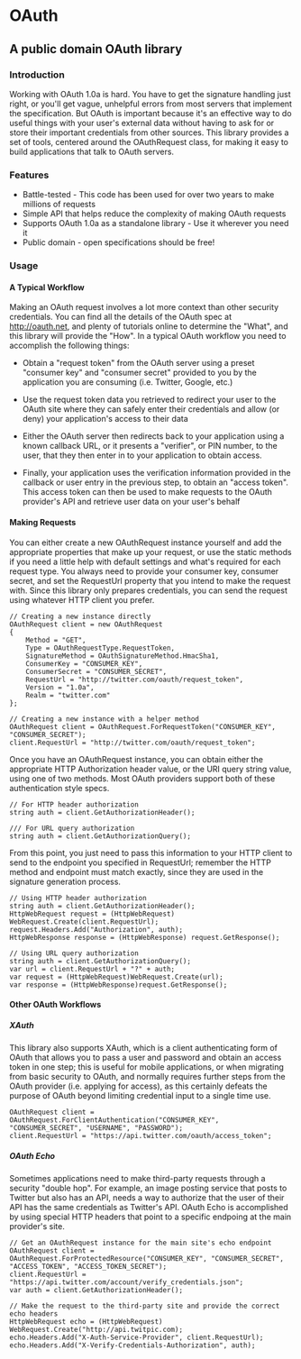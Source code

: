# OAuth
## A public domain OAuth library

### Introduction
Working with OAuth 1.0a is hard. You have to get the signature handling just right, or you'll get
vague, unhelpful errors from most servers that implement the specification. But OAuth is important
because it's an effective way to do useful things with your user's external data without having 
to ask for or store their important credentials from other sources. This library provides a set of
tools, centered around the OAuthRequest class, for making it easy to build applications that talk
to OAuth servers.

### Features

* Battle-tested - This code has been used for over two years to make millions of requests
* Simple API that helps reduce the complexity of making OAuth requests
* Supports OAuth 1.0a as a standalone library - Use it wherever you need it
* Public domain - open specifications should be free!

### Usage

#### A Typical Workflow

Making an OAuth request involves a lot more context than other security credentials. You can find
all the details of the OAuth spec at http://oauth.net, and plenty of tutorials online to determine
the "What", and this library will provide the "How". In a typical OAuth workflow you need to accomplish 
the following things:

* Obtain a "request token" from the OAuth server using a preset "consumer key" and "consumer secret"
provided to you by the application you are consuming (i.e. Twitter, Google, etc.)

* Use the request token data you retrieved to redirect your user to the OAuth site where they can
safely enter their credentials and allow (or deny) your application's access to their data

* Either the OAuth server then redirects back to your application using a known callback URL, or
it presents a "verifier", or PIN number, to the user, that they then enter in to your application
to obtain access.

* Finally, your application uses the verification information provided in the callback or user
entry in the previous step, to obtain an "access token". This access token can then be used to 
make requests to the OAuth provider's API and retrieve user data on your user's behalf

#### Making Requests

You can either create a new OAuthRequest instance yourself and add the appropriate properties
that make up your request, or use the static methods if you need a little help with default
settings and what's required for each request type. You always need to provide your consumer key,
consumer secret, and set the RequestUrl property that you intend to make the request with. Since
this library only prepares credentials, you can send the request using whatever HTTP client you
prefer.

	// Creating a new instance directly
	OAuthRequest client = new OAuthRequest
	{
		Method = "GET",
		Type = OAuthRequestType.RequestToken,
		SignatureMethod = OAuthSignatureMethod.HmacSha1,
		ConsumerKey = "CONSUMER_KEY",
		ConsumerSecret = "CONSUMER_SECRET",
		RequestUrl = "http://twitter.com/oauth/request_token",
		Version = "1.0a",
		Realm = "twitter.com"
	};

	// Creating a new instance with a helper method
	OAuthRequest client = OAuthRequest.ForRequestToken("CONSUMER_KEY", "CONSUMER_SECRET");
	client.RequestUrl = "http://twitter.com/oauth/request_token";

Once you have an OAuthRequest instance, you can obtain either the appropriate HTTP Authorization
header value, or the URI query string value, using one of two methods. Most OAuth providers
support both of these authentication style specs.

	// For HTTP header authorization
	string auth = client.GetAuthorizationHeader();

	/// For URL query authorization
	string auth = client.GetAuthorizationQuery();

From this point, you just need to pass this information to your HTTP client to send
to the endpoint you specified in RequestUrl; remember the HTTP method and endpoint must 
match exactly, since they are used in the signature generation process.

	// Using HTTP header authorization
	string auth = client.GetAuthorizationHeader();
	HttpWebRequest request = (HttpWebRequest) WebRequest.Create(client.RequestUrl);           
    request.Headers.Add("Authorization", auth);
    HttpWebResponse response = (HttpWebResponse) request.GetResponse();

	// Using URL query authorization
	string auth = client.GetAuthorizationQuery();
	var url = client.RequestUrl + "?" + auth;
	var request = (HttpWebRequest)WebRequest.Create(url);
	var response = (HttpWebResponse)request.GetResponse();

#### Other OAuth Workflows

##### XAuth

This library also supports XAuth, which is a client authenticating form of OAuth that allows you
to pass a user and password and obtain an access token in one step; this is useful for mobile
applications, or when migrating from basic security to OAuth, and normally requires further
steps from the OAuth provider (i.e. applying for access), as this certainly defeats the purpose
of OAuth beyond limiting credential input to a single time use.

	OAuthRequest client = OAuthRequest.ForClientAuthentication("CONSUMER_KEY", "CONSUMER_SECRET", "USERNAME", "PASSWORD");
	client.RequestUrl = "https://api.twitter.com/oauth/access_token";

##### OAuth Echo

Sometimes applications need to make third-party requests through a security "double hop". For
example, an image posting service that posts to Twitter but also has an API, needs a way to
authorize that the user of their API has the same credentials as Twitter's API. OAuth Echo is
accomplished by using special HTTP headers that point to a specific endpoing at the main provider's 
site.

	// Get an OAuthRequest instance for the main site's echo endpoint
	OAuthRequest client = OAuthRequest.ForProtectedResource("CONSUMER_KEY", "CONSUMER_SECRET", "ACCESS_TOKEN", "ACCESS_TOKEN_SECRET");
	client.RequestUrl = "https://api.twitter.com/account/verify_credentials.json";
	var auth = client.GetAuthorizationHeader();

	// Make the request to the third-party site and provide the correct echo headers
	HttpWebRequest echo = (HttpWebRequest) WebRequest.Create("http://api.twitpic.com); 
	echo.Headers.Add("X-Auth-Service-Provider", client.RequestUrl);
    echo.Headers.Add("X-Verify-Credentials-Authorization", auth);